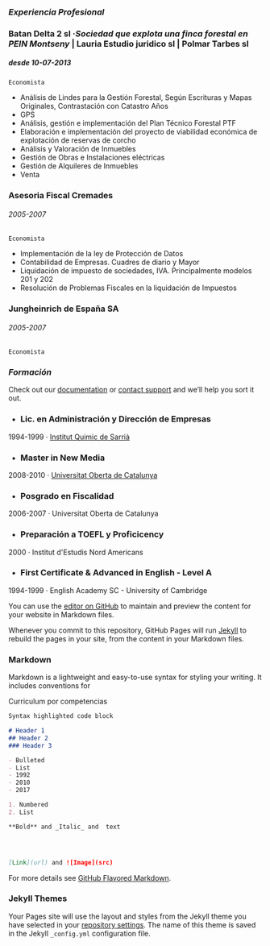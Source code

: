 ### _Experiencia Profesional_

### **Batan Delta 2 sl** ·_Sociedad que explota una finca forestal en PEIN Montseny_ | **Lauria Estudio juridico sl** | **Polmar Tarbes sl**
##### desde 10-07-2013 

`Economista` 

- Análisis de Lindes para la Gestión Forestal, Según Escrituras y Mapas Originales, Contrastación con Catastro Años
- GPS 
- Análisis, gestión e implementación del Plan Técnico Forestal PTF
- Elaboración e implementación del proyecto de viabilidad económica de explotación de reservas de corcho
- Análisis y Valoración de Inmuebles
- Gestión de Obras e Instalaciones eléctricas
- Gestión de Alquileres de Inmuebles
- Venta

 	
### **Asesoria Fiscal Cremades**
###### 2005-2007
`Economista`
- Implementación de la ley de Protección de Datos
- Contabilidad de Empresas. Cuadres de diario y Mayor
- Liquidación de impuesto de sociedades, IVA. Principalmente modelos 201 y 202
- Resolución de Problemas Fiscales en la liquidación de Impuestos

### **Jungheinrich de España SA**
###### 2005-2007
`Economista`


### _Formación_

Check out our [documentation](https://help.github.com/categories/github-pages-basics/) or [contact support](https://github.com/contact) and we’ll help you sort it out.

- ### **Lic. en Administración y Dirección de Empresas**
1994-1999 · [Institut Quimic de Sarrià](http://www.iqs.edu/es/grados-ade/grado-ade)

- ### **Master in New Media**
2008-2010 · [Universitat Oberta de Catalunya](http://estudios.uoc.edu/es/masters-universitarios/aplicaciones-multimedia/presentacion)

- ### **Posgrado en Fiscalidad**
2006-2007 · Universitat Oberta de Catalunya

- ### **Preparación a TOEFL y Proficicency**
2000 · Institut d'Estudis Nord Americans

- ### **First Certificate & Advanced in English** - Level A
1994-1999 · English Academy SC - University of Cambridge



You can use the [editor on GitHub](https://github.com/economistas/github.io/edit/master/index.md) to maintain and preview the content for your website in Markdown files.

Whenever you commit to this repository, GitHub Pages will run [Jekyll](https://jekyllrb.com/) to rebuild the pages in your site, from the content in your Markdown files.

### Markdown

Markdown is a lightweight and easy-to-use syntax for styling your writing. It includes conventions for

Curriculum por competencias

```markdown
Syntax highlighted code block

# Header 1
## Header 2
### Header 3

- Bulleted
- List
- 1992
- 2010
- 2017

1. Numbered
2. List

**Bold** and _Italic_ and  text




[Link](url) and ![Image](src)
```

For more details see [GitHub Flavored Markdown](https://guides.github.com/features/mastering-markdown/).



### Jekyll Themes

Your Pages site will use the layout and styles from the Jekyll theme you have selected in your [repository settings](https://github.com/economistas/github.io/settings). The name of this theme is saved in the Jekyll `_config.yml` configuration file.
